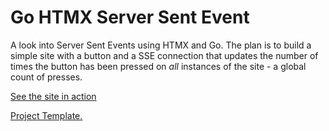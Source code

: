# Go HTMX Server Sent Event

A look into Server Sent Events using HTMX and Go. The plan is to build a simple site with a button and a SSE connection that updates the number of times the button has been pressed on *all* instances of the site - a global count of presses.

[See the site in action](http://globalclickcounter.click/index)

[Project Template.](https://github.com/hmcalister/Go-Template-With-HTMX)
